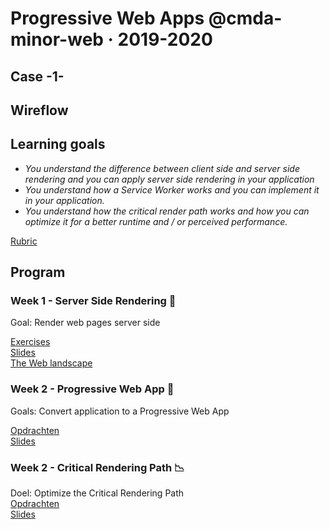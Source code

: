 # Progressive Web Apps @cmda-minor-web · 2019-2020
## Case -1-
## Wireflow
## Learning goals
- _You understand the difference between client side and server side rendering and you can apply server side rendering
in your application_
- _You understand how a Service Worker works and you can implement it in your application._
- _You understand how the critical render path works and how you can optimize it for a better runtime and / or perceived performance._

[Rubric](https://docs.google.com/spreadsheets/d/e/2PACX-1vSc48v1nrjcwH0llcTd68xyK7f2fDC2UL4d6h4ZNW3DU8ucez6ZOHiId1XSX0RP5ByvLC8p5pVUGZT4/pubhtml)

## Program

### Week 1 - Server Side Rendering 📡

Goal: Render web pages server side

[Exercises](https://github.com/cmda-minor-web/progressive-web-apps-1920/blob/master/course/week-1.md)  
[Slides](...)  
[The Web landscape](...)  


### Week 2 - Progressive Web App 🚀

Goals: Convert application to a Progressive Web App

[Opdrachten](https://github.com/cmda-minor-web/progressive-web-apps-1920/blob/master/course/week-2.md)  
[Slides](...)


### Week 2 - Critical Rendering Path 📉 

Doel: Optimize the Critical Rendering Path   
[Opdrachten](https://github.com/cmda-minor-web/progressive-web-apps-1920/blob/master/course/week-3.md)  
[Slides](...)


<!-- Add a link to your live demo in Github Pages 🌐-->

<!-- ☝️ replace this description with a description of your own work -->

<!-- Add a nice image here at the end of the week, showing off your shiny frontend 📸 -->

<!-- Maybe a table of contents here? 📚 -->

<!-- How about a section that describes how to install this project? 🤓 -->

<!-- ...but how does one use this project? What are its features 🤔 -->

<!-- What external data source is featured in your project and what are its properties 🌠 -->

<!-- Maybe a checklist of done stuff and stuff still on your wishlist? ✅ -->

<!-- How about a license here? 📜 (or is it a licence?) 🤷 -->
